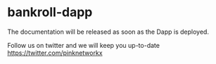 # bankroll-dapp

The documentation will be released as soon as the Dapp is deployed.

Follow us on twitter and we will keep you up-to-date
https://twitter.com/pinknetworkx
